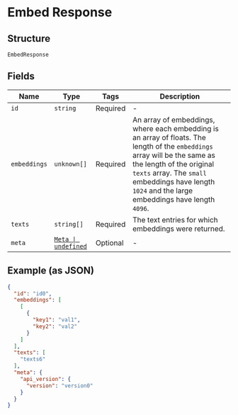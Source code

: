 
# Embed Response

## Structure

`EmbedResponse`

## Fields

| Name | Type | Tags | Description |
|  --- | --- | --- | --- |
| `id` | `string` | Required | - |
| `embeddings` | `unknown[]` | Required | An array of embeddings, where each embedding is an array of floats. The length of the `embeddings` array will be the same as the length of the original `texts` array. The `small` embeddings have length `1024` and the large embeddings have length `4096`. |
| `texts` | `string[]` | Required | The text entries for which embeddings were returned. |
| `meta` | [`Meta \| undefined`](../../doc/models/meta.md) | Optional | - |

## Example (as JSON)

```json
{
  "id": "id0",
  "embeddings": [
    [
      {
        "key1": "val1",
        "key2": "val2"
      }
    ]
  ],
  "texts": [
    "texts6"
  ],
  "meta": {
    "api_version": {
      "version": "version0"
    }
  }
}
```

